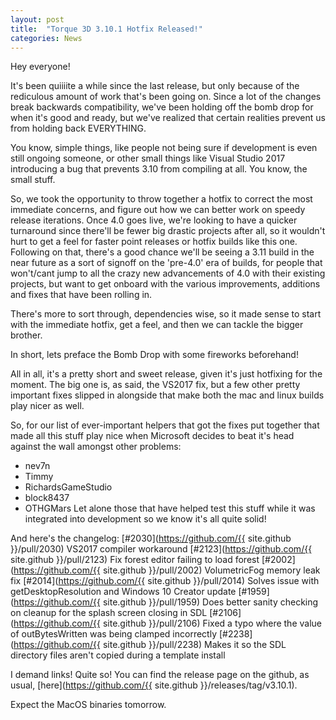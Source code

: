 ```yaml
---
layout: post
title:  "Torque 3D 3.10.1 Hotfix Released!"
categories: News
---
```


Hey everyone!

It's been quiiiite a while since the last release, but only because of the rediculous amount of work that's been going on. Since a lot of the changes break backwards compatibility, we've been holding off the bomb drop for when it's good and ready, but we've realized that certain realities prevent us from holding back EVERYTHING.

You know, simple things, like people not being sure if development is even still ongoing someone, or other small things like Visual Studio 2017 introducing a bug that prevents 3.10 from compiling at all. You know, the small stuff.

So, we took the opportunity to throw together a hotfix to correct the most immediate concerns, and figure out how we can better work on speedy release iterations. Once 4.0 goes live, we're looking to have a quicker turnaround since there'll be fewer big drastic projects after all, so it wouldn't hurt to get a feel for faster point releases or hotfix builds like this one. Following on that, there's a good chance we'll be seeing a 3.11 build in the near future as a sort of signoff on the 'pre-4.0' era of builds, for people that won't/cant jump to all the crazy new advancements of 4.0 with their existing projects, but want to get onboard with the various improvements, additions and fixes that have been rolling in.

There's more to sort through, dependencies wise, so it made sense to start with the immediate hotfix, get a feel, and then we can tackle the bigger brother.

In short, lets preface the Bomb Drop with some fireworks beforehand!

All in all, it's a pretty short and sweet release, given it's just hotfixing for the moment. The big one is, as said, the VS2017 fix, but a few other pretty important fixes slipped in alongside that make both the mac and linux builds play nicer as well.

So, for our list of ever-important helpers that got the fixes put together that made all this stuff play nice when Microsoft decides to beat it's head against the wall amongst other problems:
* nev7n
* Timmy
* RichardsGameStudio
* block8437
* OTHGMars
Let alone those that have helped test this stuff while it was integrated into development so we know it's all quite solid!

And here's the changelog:
[#2030](https://github.com/{{ site.github }}/pull/2030) VS2017 compiler workaround
[#2123](https://github.com/{{ site.github }}/pull/2123) Fix forest editor failing to load forest
[#2002](https://github.com/{{ site.github }}/pull/2002) VolumetricFog memory leak fix
[#2014](https://github.com/{{ site.github }}/pull/2014) Solves issue with getDesktopResolution and Windows 10 Creator update
[#1959](https://github.com/{{ site.github }}/pull/1959) Does better sanity checking on cleanup for the splash screen closing in SDL
[#2106](https://github.com/{{ site.github }}/pull/2106) Fixed a typo where the value of outBytesWritten was being clamped incorrectly
[#2238](https://github.com/{{ site.github }}/pull/2238) Makes it so the SDL directory files aren't copied during a template install

I demand links!
Quite so! You can find the release page on the github, as usual, [here](https://github.com/{{ site.github }}/releases/tag/v3.10.1).

Expect the MacOS binaries tomorrow.